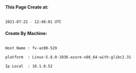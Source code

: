 
   
#### This Page Create at:

```bash

2021-07-22 - 12:48:01 UTC

```

#### Create By Machine:

```bash

Host Name : fv-az80-529

platform  : Linux-5.8.0-1036-azure-x86_64-with-glibc2.31

Ip Local  : 10.1.0.52

```

